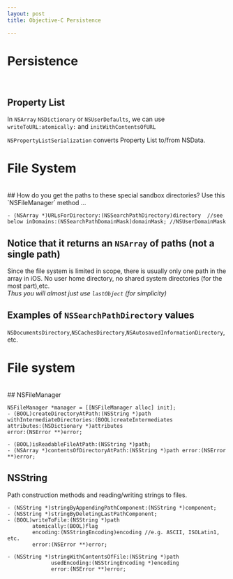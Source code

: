 ```yaml
---
layout: post  
title: Objective-C Persistence

---    
```

  
# Persistence  
</br>  
  
## Property List  
In `NSArray` `NSDictionary` or `NSUserDefaults`, we can use `writeToURL:atomically:` and `initWithContentsOfURL`  
  
`NSPropertyListSerialization` converts Property List to/from NSData.  
  
# File System  
</br>  
## How do you get the paths to these special sandbox directories?  
Use this `NSFileManager` method …    

	- (NSArray *)URLsForDirectory:(NSSearchPathDirectory)directory  //see below	inDomains:(NSSearchPathDomainMask)domainMask; //NSUserDomainMask  
  
## Notice that it returns an `NSArray` of paths (not a single path)  
Since the file system is limited in scope, there is usually only one path in the array in iOS. No user home directory, no shared system directories (for the most part),etc.  
*Thus you will almost just use `lastObject` (for simplicity)*  
  
## Examples of `NSSearchPathDirectory` values  
`NSDocumentsDirectory`,`NSCachesDirectory`,`NSAutosavedInformationDirectory`,etc.  
  
# File system  
</br>
## NSFileManager
  
	NSFileManager *manager = [[NSFileManager alloc] init];  
	- (BOOL)createDirectoryAtPath:(NSString *)path  
	withIntermediateDirectories:(BOOL)createIntermediates  
	attributes:(NSDictionary *)attributes  
	error:(NSError **)error;  
  
	- (BOOL)isReadableFileAtPath:(NSString *)path;  
	- (NSArray *)contentsOfDirectoryAtPath:(NSString *)path error:(NSError **)error;  
  
## NSString  
Path construction methods and reading/writing strings to files.  
  
	- (NSString *)stringByAppendingPathComponent:(NSString *)component;  
	- (NSString *)stringByDeletingLastPathComponent;  
	- (BOOL)writeToFile:(NSString *)path  
	        atomically:(BOOL)flag  
            encoding:(NSStringEncoding)encoding //e.g. ASCII, ISOLatin1, etc.  
            error:(NSError **)error;  
  
	- (NSString *)stringWithContentsOfFile:(NSString *)path
				  usedEncoding:(NSStringEncoding *)encoding  
				  error:(NSError **)error;